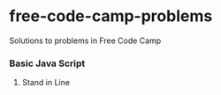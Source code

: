 # free-code-camp-problems
Solutions to problems in Free Code Camp

### Basic Java Script
1. Stand in Line
